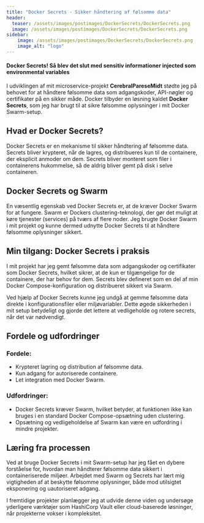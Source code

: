 ```yaml
---
title: "Docker Secrets - Sikker håndtering af følsomme data"
header:
  teaser: /assets/images/postimages/DockerSecrets/DockerSecrets.png
  image: /assets/images/postimages/DockerSecrets/DockerSecrets.png
sidebar:
    image: /assets/images/postimages/DockerSecrets/DockerSecrets.png
    image_alt: "logo"
---
```

<h4> Docker Secrets! Så blev det slut med sensitiv informationer injected som environmental variables </h4>
<article>
        <p>
            I udviklingen af mit microservice-projekt <strong>CerebralPareseMidt</strong> stødte jeg på behovet for at håndtere følsomme data som adgangskoder, API-nøgler og certifikater på en sikker måde. Docker tilbyder en løsning kaldet <strong>Docker Secrets</strong>, som jeg har brugt til at sikre følsomme oplysninger i mit Docker Swarm-setup.
        </p>
        <section>
            <h2>Hvad er Docker Secrets?</h2>
            <p>
                Docker Secrets er en mekanisme til sikker håndtering af følsomme data. Secrets bliver krypteret, når de lagres, og distribueres kun til de containere, der eksplicit anmoder om dem. Secrets bliver monteret som filer i containerens hukommelse, så de aldrig bliver gemt på disk i selve containeren.
            </p>
        </section>
        <section>
            <h2>Docker Secrets og Swarm</h2>
            <p>
                En væsentlig egenskab ved Docker Secrets er, at de kræver Docker Swarm for at fungere. Swarm er Dockers clustering-teknologi, der gør det muligt at køre tjenester (services) på tværs af flere noder. Jeg brugte Docker Swarm i mit projekt og kunne dermed udnytte Docker Secrets til at håndtere følsomme oplysninger sikkert.
            </p>
        </section>
        <section>
            <h2>Min tilgang: Docker Secrets i praksis</h2>
            <p>
                I mit projekt har jeg gemt følsomme data som adgangskoder og certifikater som Docker Secrets, hvilket sikrer, at de kun er tilgængelige for de containere, der har behov for dem. Secrets blev defineret som en del af min Docker Compose-konfiguration og distribueret sikkert via Swarm.
            </p>
            <p>
                Ved hjælp af Docker Secrets kunne jeg undgå at gemme følsomme data direkte i konfigurationsfiler eller miljøvariabler. Dette øgede sikkerheden i mit setup betydeligt og gjorde det lettere at vedligeholde og rotere secrets, når det var nødvendigt.
            </p>
        </section>
        <section>
            <h2>Fordele og udfordringer</h2>
            <h3>Fordele:</h3>
            <ul>
                <li>Krypteret lagring og distribution af følsomme data.</li>
                <li>Kun adgang for autoriserede containere.</li>
                <li>Let integration med Docker Swarm.</li>
            </ul>
            <h3>Udfordringer:</h3>
            <ul>
                <li>Docker Secrets kræver Swarm, hvilket betyder, at funktionen ikke kan bruges i en standard Docker Compose-opsætning uden clustering.</li>
                <li>Opsætning og vedligeholdelse af Swarm kan være en udfordring i mindre projekter.</li>
            </ul>
        </section>
        <section>
            <h2>Læring fra processen</h2>
            <p>
                Ved at bruge Docker Secrets i mit Swarm-setup har jeg fået en dybere forståelse for, hvordan man håndterer følsomme data sikkert i containeriserede miljøer. Arbejdet med Swarm og Secrets har lært mig vigtigheden af at beskytte følsomme oplysninger, både mod utilsigtet eksponering og uautoriseret adgang.
            </p>
            <p>
                I fremtidige projekter planlægger jeg at udvide denne viden og undersøge yderligere værktøjer som HashiCorp Vault eller cloud-baserede løsninger, når projekterne vokser i kompleksitet.
            </p>
        </section>
    </article>
